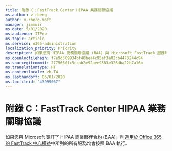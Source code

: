 ```yaml
---
title: 附錄 C：FastTrack Center HIPAA 業務關聯協議
ms.author: v-rberg
author: v-rberg-msft
manager: jimmuir
ms.date: 5/01/2020
ms.audience: ITPro
ms.topic: article
ms.service: o365-administration
localization_priority: Priority
description: 如果您有 HIPAA 商務關聯協議 (BAA) 與 Microsoft FastTrack 服務時，列示於 FastTrack Center Benefit for Office 365 的所有服務均包含於該 BAA，除了︰
ms.openlocfilehash: f7e9d309934bf40bea4c95af3a02cb4473244c94
ms.sourcegitcommit: 2775660fc5ccab2e92aee9383e326dba22b7a16b
ms.translationtype: HT
ms.contentlocale: zh-TW
ms.lasthandoff: 05/01/2020
ms.locfileid: "43999067"
---
```

# <a name="appendix-c---fasttrack-center-hipaa-business-associate-agreement"></a>附錄 C：FastTrack Center HIPAA 業務關聯協議

如果您與 Microsoft 簽訂了 HIPAA 商業夥伴合約 (BAA)，則[適用於 Office 365 的 FastTrack 中心權益](O365-fasttrack-benefit-for-office-365.md)中所列的所有服務均會按照 BAA 執行。


